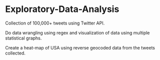 # Exploratory-Data-Analysis

Collection of 100,000+ tweets using Twitter API.

Do data wrangling using regex and visualization of data using multiple statistical graphs.

Create a heat-map of USA using reverse geocoded data from the tweets collected.
